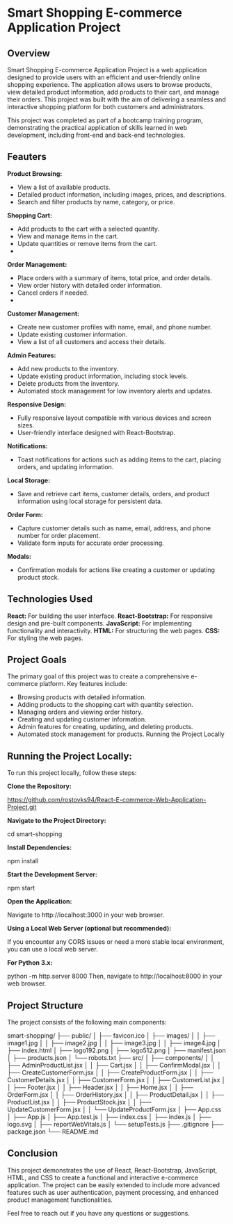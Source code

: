# Smart Shopping E-commerce Application Project

## Overview

Smart Shopping E-commerce Application Project is a web application designed to provide users with an efficient and user-friendly online shopping experience. The application allows users to browse products, view detailed product information, add products to their cart, and manage their orders. This project was built with the aim of delivering a seamless and interactive shopping platform for both customers and administrators.

This project was completed as part of a bootcamp training program, demonstrating the practical application of skills learned in web development, including front-end and back-end technologies.

## Feauters 

**Product Browsing:**
- View a list of available products.
- Detailed product information, including images, prices, and descriptions.
- Search and filter products by name, category, or price.
  
**Shopping Cart:**
- Add products to the cart with a selected quantity.
- View and manage items in the cart.
- Update quantities or remove items from the cart.
- 
**Order Management:**
- Place orders with a summary of items, total price, and order details.
- View order history with detailed order information.
- Cancel orders if needed.
- 
**Customer Management:**
- Create new customer profiles with name, email, and phone number.
- Update existing customer information.
- View a list of all customers and access their details.
  
**Admin Features:**
- Add new products to the inventory.
- Update existing product information, including stock levels.
- Delete products from the inventory.
- Automated stock management for low inventory alerts and updates.
  
**Responsive Design:**
- Fully responsive layout compatible with various devices and screen sizes.
- User-friendly interface designed with React-Bootstrap.
  
**Notifications:**
- Toast notifications for actions such as adding items to the cart, placing orders, and updating information.
  
**Local Storage:**
- Save and retrieve cart items, customer details, orders, and product information using local storage for persistent data.
  
**Order Form:**
- Capture customer details such as name, email, address, and phone number for order placement.
- Validate form inputs for accurate order processing.
  
**Modals:**
- Confirmation modals for actions like creating a customer or updating product stock.

## Technologies Used

**React:** For building the user interface.
**React-Bootstrap:** For responsive design and pre-built components.
**JavaScript:** For implementing functionality and interactivity.
**HTML:** For structuring the web pages.
**CSS:** For styling the web pages.

## Project Goals

The primary goal of this project was to create a comprehensive e-commerce platform. Key features include:

- Browsing products with detailed information.
- Adding products to the shopping cart with quantity selection.
- Managing orders and viewing order history.
- Creating and updating customer information.
- Admin features for creating, updating, and deleting products.
- Automated stock management for products. Running the Project Locally


## Running the Project Locally:

To run this project locally, follow these steps:

**Clone the Repository:**

https://github.com/rostovks94/React-E-commerce-Web-Application-Project.git

**Navigate to the Project Directory:**

cd smart-shopping

**Install Dependencies:**

npm install

**Start the Development Server:**

npm start

**Open the Application:**

Navigate to http://localhost:3000 in your web browser.

**Using a Local Web Server (optional but recommended):**

If you encounter any CORS issues or need a more stable local environment, you can use a local web server.

**For Python 3.x:**

python -m http.server 8000 
Then, navigate to http://localhost:8000 in your web browser. 

## Project Structure

The project consists of the following main components:

smart-shopping/
├── public/
│   ├── favicon.ico
│   ├── images/
│   │   ├── image1.jpg
│   │   ├── image2.jpg
│   │   ├── image3.jpg
│   │   ├── image4.jpg
│   ├── index.html
│   ├── logo192.png
│   ├── logo512.png
│   ├── manifest.json
│   ├── products.json
│   └── robots.txt
├── src/
│   ├── components/
│   │   ├── AdminProductList.jsx
│   │   ├── Cart.jsx
│   │   ├── ConfirmModal.jsx
│   │   ├── CreateCustomerForm.jsx
│   │   ├── CreateProductForm.jsx
│   │   ├── CustomerDetails.jsx
│   │   ├── CustomerForm.jsx
│   │   ├── CustomerList.jsx
│   │   ├── Footer.jsx
│   │   ├── Header.jsx
│   │   ├── Home.jsx
│   │   ├── OrderForm.jsx
│   │   ├── OrderHistory.jsx
│   │   ├── ProductDetail.jsx
│   │   ├── ProductList.jsx
│   │   ├── ProductStock.jsx
│   │   ├── UpdateCustomerForm.jsx
│   │   └── UpdateProductForm.jsx
│   ├── App.css
│   ├── App.js
│   ├── App.test.js
│   ├── index.css
│   ├── index.js
│   ├── logo.svg
│   ├── reportWebVitals.js
│   └── setupTests.js
├── .gitignore
├── package.json
└── README.md

## Conclusion

This project demonstrates the use of React, React-Bootstrap, JavaScript, HTML, and CSS to create a functional and interactive e-commerce application. The project can be easily extended to include more advanced features such as user authentication, payment processing, and enhanced product management functionalities.

Feel free to reach out if you have any questions or suggestions.
